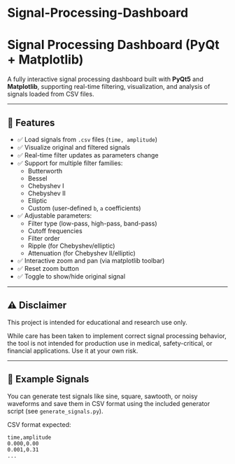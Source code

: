 # Signal-Processing-Dashboard

# Signal Processing Dashboard (PyQt + Matplotlib)

A fully interactive signal processing dashboard built with **PyQt5** and **Matplotlib**, supporting real-time filtering, visualization, and analysis of signals loaded from CSV files.

---

## 📌 Features

- ✅ Load signals from `.csv` files (`time, amplitude`)
- ✅ Visualize original and filtered signals
- ✅ Real-time filter updates as parameters change
- ✅ Support for multiple filter families:
  - Butterworth
  - Bessel
  - Chebyshev I
  - Chebyshev II
  - Elliptic
  - Custom (user-defined `b`, `a` coefficients)
- ✅ Adjustable parameters:
  - Filter type (low-pass, high-pass, band-pass)
  - Cutoff frequencies
  - Filter order
  - Ripple (for Chebyshev/elliptic)
  - Attenuation (for Chebyshev II/elliptic)
- ✅ Interactive zoom and pan (via matplotlib toolbar)
- ✅ Reset zoom button
- ✅ Toggle to show/hide original signal

---

## ⚠️ Disclaimer

This project is intended for educational and research use only.

While care has been taken to implement correct signal processing behavior, the tool is not intended for production use in medical, safety-critical, or financial applications. Use it at your own risk.

---

## 🧪 Example Signals

You can generate test signals like sine, square, sawtooth, or noisy waveforms and save them in CSV format using the included generator script (see `generate_signals.py`).

CSV format expected:

```csv
time,amplitude
0.000,0.00
0.001,0.31
...

